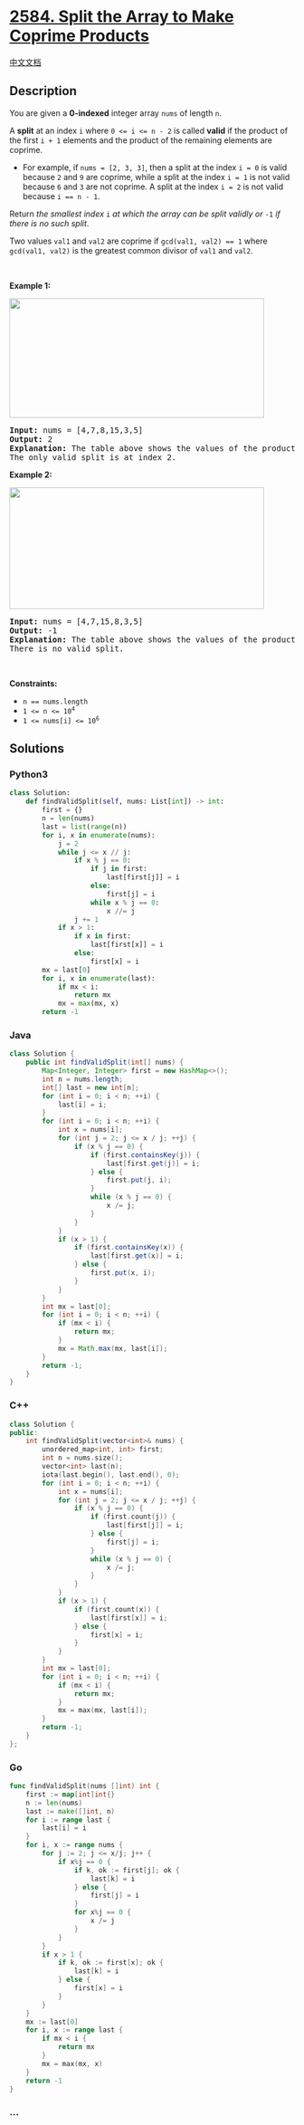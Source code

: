 # [2584. Split the Array to Make Coprime Products](https://leetcode.com/problems/split-the-array-to-make-coprime-products)

[中文文档](/solution/2500-2599/2584.Split%20the%20Array%20to%20Make%20Coprime%20Products/README.md)

## Description

<p>You are given a <strong>0-indexed</strong> integer array <code>nums</code> of length <code>n</code>.</p>

<p>A <strong>split</strong> at an index <code>i</code> where <code>0 &lt;= i &lt;= n - 2</code> is called <strong>valid</strong> if the product of the first <code>i + 1</code> elements and the product of the remaining elements are coprime.</p>

<ul>
	<li>For example, if <code>nums = [2, 3, 3]</code>, then a split at the index <code>i = 0</code> is valid because <code>2</code> and <code>9</code> are coprime, while a split at the index <code>i = 1</code> is not valid because <code>6</code> and <code>3</code> are not coprime. A split at the index <code>i = 2</code> is not valid because <code>i == n - 1</code>.</li>
</ul>

<p>Return <em>the smallest index </em><code>i</code><em> at which the array can be split validly or </em><code>-1</code><em> if there is no such split</em>.</p>

<p>Two values <code>val1</code> and <code>val2</code> are coprime if <code>gcd(val1, val2) == 1</code> where <code>gcd(val1, val2)</code> is the greatest common divisor of <code>val1</code> and <code>val2</code>.</p>

<p>&nbsp;</p>
<p><strong>Example 1:</strong></p>
<img alt="" src="https://fastly.jsdelivr.net/gh/doocs/leetcode@main/solution/2500-2599/2584.Split%20the%20Array%20to%20Make%20Coprime%20Products/images/second.png" style="width: 450px; height: 211px;" />
<pre>
<strong>Input:</strong> nums = [4,7,8,15,3,5]
<strong>Output:</strong> 2
<strong>Explanation:</strong> The table above shows the values of the product of the first i + 1 elements, the remaining elements, and their gcd at each index i.
The only valid split is at index 2.
</pre>

<p><strong>Example 2:</strong></p>
<img alt="" src="https://fastly.jsdelivr.net/gh/doocs/leetcode@main/solution/2500-2599/2584.Split%20the%20Array%20to%20Make%20Coprime%20Products/images/capture.png" style="width: 450px; height: 215px;" />
<pre>
<strong>Input:</strong> nums = [4,7,15,8,3,5]
<strong>Output:</strong> -1
<strong>Explanation:</strong> The table above shows the values of the product of the first i + 1 elements, the remaining elements, and their gcd at each index i.
There is no valid split.
</pre>

<p>&nbsp;</p>
<p><strong>Constraints:</strong></p>

<ul>
	<li><code>n == nums.length</code></li>
	<li><code>1 &lt;= n &lt;= 10<sup>4</sup></code></li>
	<li><code>1 &lt;= nums[i] &lt;= 10<sup>6</sup></code></li>
</ul>

## Solutions

<!-- tabs:start -->

### **Python3**

```python
class Solution:
    def findValidSplit(self, nums: List[int]) -> int:
        first = {}
        n = len(nums)
        last = list(range(n))
        for i, x in enumerate(nums):
            j = 2
            while j <= x // j:
                if x % j == 0:
                    if j in first:
                        last[first[j]] = i
                    else:
                        first[j] = i
                    while x % j == 0:
                        x //= j
                j += 1
            if x > 1:
                if x in first:
                    last[first[x]] = i
                else:
                    first[x] = i
        mx = last[0]
        for i, x in enumerate(last):
            if mx < i:
                return mx
            mx = max(mx, x)
        return -1
```

### **Java**

```java
class Solution {
    public int findValidSplit(int[] nums) {
        Map<Integer, Integer> first = new HashMap<>();
        int n = nums.length;
        int[] last = new int[n];
        for (int i = 0; i < n; ++i) {
            last[i] = i;
        }
        for (int i = 0; i < n; ++i) {
            int x = nums[i];
            for (int j = 2; j <= x / j; ++j) {
                if (x % j == 0) {
                    if (first.containsKey(j)) {
                        last[first.get(j)] = i;
                    } else {
                        first.put(j, i);
                    }
                    while (x % j == 0) {
                        x /= j;
                    }
                }
            }
            if (x > 1) {
                if (first.containsKey(x)) {
                    last[first.get(x)] = i;
                } else {
                    first.put(x, i);
                }
            }
        }
        int mx = last[0];
        for (int i = 0; i < n; ++i) {
            if (mx < i) {
                return mx;
            }
            mx = Math.max(mx, last[i]);
        }
        return -1;
    }
}
```

### **C++**

```cpp
class Solution {
public:
    int findValidSplit(vector<int>& nums) {
        unordered_map<int, int> first;
        int n = nums.size();
        vector<int> last(n);
        iota(last.begin(), last.end(), 0);
        for (int i = 0; i < n; ++i) {
            int x = nums[i];
            for (int j = 2; j <= x / j; ++j) {
                if (x % j == 0) {
                    if (first.count(j)) {
                        last[first[j]] = i;
                    } else {
                        first[j] = i;
                    }
                    while (x % j == 0) {
                        x /= j;
                    }
                }
            }
            if (x > 1) {
                if (first.count(x)) {
                    last[first[x]] = i;
                } else {
                    first[x] = i;
                }
            }
        }
        int mx = last[0];
        for (int i = 0; i < n; ++i) {
            if (mx < i) {
                return mx;
            }
            mx = max(mx, last[i]);
        }
        return -1;
    }
};
```

### **Go**

```go
func findValidSplit(nums []int) int {
	first := map[int]int{}
	n := len(nums)
	last := make([]int, n)
	for i := range last {
		last[i] = i
	}
	for i, x := range nums {
		for j := 2; j <= x/j; j++ {
			if x%j == 0 {
				if k, ok := first[j]; ok {
					last[k] = i
				} else {
					first[j] = i
				}
				for x%j == 0 {
					x /= j
				}
			}
		}
		if x > 1 {
			if k, ok := first[x]; ok {
				last[k] = i
			} else {
				first[x] = i
			}
		}
	}
	mx := last[0]
	for i, x := range last {
		if mx < i {
			return mx
		}
		mx = max(mx, x)
	}
	return -1
}
```

### **...**

```

```

<!-- tabs:end -->

